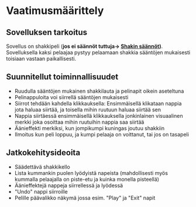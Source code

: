 # Vaatimusmäärittely

## Sovelluksen tarkoitus

Sovellus on shakkipeli (**jos ei säännöt tuttuja-> [Shakin säännöt](https://www.chess.com/fi/shakki))**. Sovelluksella kaksi pelaajaa pystyy pelaamaan shakkia sääntöjen mukaisesti toisiaan vastaan paikallisesti.

## Suunnitellut toiminnallisuudet



- Ruudulla sääntöjen mukainen shakkilauta ja pelinapit oikein aseteltuna
- Pelinappuloita voi siirrellä sääntöjen mukaisesti
- Siirrot tehdään kahdella klikkauksella: Ensimmäisellä klikataan nappia jota haluaa siirtää, ja toisella mihin ruutuun haluaa siirtää sen
- Nappia siirtäessä ensimmäisellä klikkauksella jonkinlainen visuaalinen merkki joka osoittaa mihin ruutuihin nappia saa siirtää
- Äänieffekti merkiksi, kun jompikumpi kuningas joutuu shakkiin
- Ilmoitus kun peli loppuu, ja kumpi pelaaja on voittanut, tai jos on tasapeli
 
## Jatkokehitysideoita

- Säädettävä shakkikello
- Lista kummankin puolen lyödyistä napeista (mahdollisesti myös kummalla pelaajalla on piste-etu ja kuinka monella pisteellä)
- Äänieffektejä nappeja siirrellessä ja lyödessä
- "Undo" nappi siirroille 
- Pelille päävalikko näkymä jossa esim. "Play" ja "Exit" napit

